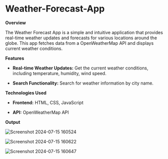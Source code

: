 # Weather-Forecast-App

**Overview**

The Weather Forecast App is a simple and intuitive application that provides real-time weather updates and forecasts for various locations around the globe. This app fetches data from a OpenWeatherMap API and displays current weather conditions.

**Features**

  * **Real-time Weather Updates:** Get the current weather conditions, including temperature, humidity, wind speed.

  * **Search Functionality:** Search for weather information by city name.

**Technologies Used**

  * **Frontend:** HTML, CSS, JavaScript

  * **API:** OpenWeatherMap API

**Output**


![Screenshot 2024-07-15 160524](https://github.com/user-attachments/assets/e187b109-5827-49a1-aeec-fd8c2b305867)

![Screenshot 2024-07-15 160622](https://github.com/user-attachments/assets/ff74cb6f-8efe-421a-94b6-fef52be15a00)

![Screenshot 2024-07-15 160647](https://github.com/user-attachments/assets/7368a135-016b-4de4-9cf9-51ee38d888a9)
